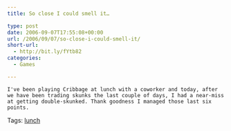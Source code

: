 ```yaml
---
title: So close I could smell it…

type: post
date: 2006-09-07T17:55:08+00:00
url: /2006/09/07/so-close-i-could-smell-it/
short-url:
  - http://bit.ly/fYtb82
categories:
  - Games

---
```

<div class='microid-mailto+http:sha1:90d0ef595343ca75185fd6e154302b1a7bb93e8e'>
  
    I've been playing Cribbage at lunch with a coworker and today, after we have been trading skunks the last couple of days, I had a near-miss at getting double-skunked. Thank goodness I managed those last six points.
  
</div>

<div class="st-post-tags">
  Tags: <a href="http://www.cavort.org/tag/lunch/" title="lunch" rel="tag">lunch</a><br />
</div>